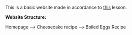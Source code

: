 This is a basic website made in accordance to [this](https://www.theodinproject.com/lessons/foundations-recipes) lesson.

**Website Structure:**

Homepage
 --> Cheesecake recipe
 --> Boiled Eggs Recipe
